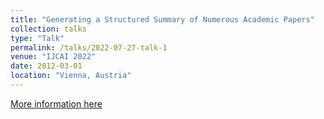 ```yaml
---
title: "Generating a Structured Summary of Numerous Academic Papers"
collection: talks
type: "Talk"
permalink: /talks/2022-07-27-talk-1
venue: "IJCAI 2022"
date: 2012-03-01
location: "Vienna, Austria"
---
```


[More information here](https://www.ijcai.org/proceedings/2022/0591)
